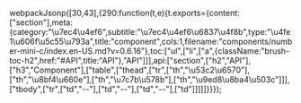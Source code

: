 webpackJsonp([30,43],{290:function(t,e){t.exports={content:["section"],meta:{category:"\u7ec4\u4ef6",subtitle:"\u7ec4\u4ef6\u6837\u4f8b",type:"\u4fe1\u606f\u5c55\u793a",title:"component",cols:1,filename:"components/number-mini-c/index.en-US.md?v=0.6.16"},toc:["ul",["li",["a",{className:"brush-toc-h2",href:"#API",title:"API"},"API"]]],api:["section",["h2","API"],["h3","Component"],["table",["thead",["tr",["th","\u53c2\u6570"],["th","\u8bf4\u660e"],["th","\u7c7b\u578b"],["th","\u9ed8\u8ba4\u503c"]]],["tbody",["tr",["td","--"],["td","--"],["td","--"],["td"]]]]]}}});